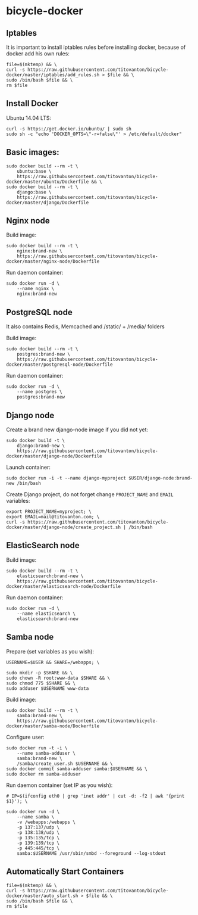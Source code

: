 # bicycle-docker

## Iptables

It is important to install iptables rules before installing docker, because of docker add his own rules:

    file=$(mktemp) && \
    curl -s https://raw.githubusercontent.com/titovanton/bicycle-docker/master/iptables/add_rules.sh > $file && \
    sudo /bin/bash $file && \
    rm $file

## Install Docker

Ubuntu 14.04 LTS:

    curl -s https://get.docker.io/ubuntu/ | sudo sh
    sudo sh -c "echo 'DOCKER_OPTS=\"-r=false\"' > /etc/default/docker"

## Basic images:

    sudo docker build --rm -t \
        ubuntu:base \
        https://raw.githubusercontent.com/titovanton/bicycle-docker/master/ubuntu/Dockerfile && \
    sudo docker build --rm -t \
        django:base \
        https://raw.githubusercontent.com/titovanton/bicycle-docker/master/django/Dockerfile

## Nginx node

Build image:

    sudo docker build --rm -t \
        nginx:brand-new \
        https://raw.githubusercontent.com/titovanton/bicycle-docker/master/nginx-node/Dockerfile

Run daemon container:

    sudo docker run -d \
        --name nginx \
        nginx:brand-new

## PostgreSQL node

It also contains Redis, Memcached and /static/ + /media/ folders

Build image:

    sudo docker build --rm -t \
        postgres:brand-new \
        https://raw.githubusercontent.com/titovanton/bicycle-docker/master/postgresql-node/Dockerfile

Run daemon container:

    sudo docker run -d \
        --name postgres \
        postgres:brand-new

## Django node

Create a brand new django-node image if you did not yet:

    sudo docker build -t \
        django:brand-new \
        https://raw.githubusercontent.com/titovanton/bicycle-docker/master/django-node/Dockerfile

Launch container:

    sudo docker run -i -t --name django-myproject $USER/django-node:brand-new /bin/bash

Create Django project, do not forget change `PROJECT_NAME` and `EMAIL` variables:

    export PROJECT_NAME=myproject; \
    export EMAIL=mail@titovanton.com; \
    curl -s https://raw.githubusercontent.com/titovanton/bicycle-docker/master/django-node/create_project.sh | /bin/bash

## ElasticSearch node

Build image:

    sudo docker build --rm -t \
        elasticsearch:brand-new \
        https://raw.githubusercontent.com/titovanton/bicycle-docker/master/elasticsearch-node/Dockerfile

Run daemon container:

    sudo docker run -d \
        --name elasticsearch \
        elasticsearch:brand-new

## Samba node

Prepare (set variables as you wish):

    USERNAME=$USER && SHARE=/webapps; \

    sudo mkdir -p $SHARE && \
    sudo chown -R root:www-data $SHARE && \
    sudo chmod 775 $SHARE && \
    sudo adduser $USERNAME www-data

Build image:

    sudo docker build --rm -t \
        samba:brand-new \
        https://raw.githubusercontent.com/titovanton/bicycle-docker/master/samba-node/Dockerfile

Configure user:

    sudo docker run -t -i \
        --name samba-adduser \
        samba:brand-new \
        /samba/create_user.sh $USERNAME && \
    sudo docker commit samba-adduser samba:$USERNAME && \
    sudo docker rm samba-adduser

Run daemon container (set IP as you wish):

    # IP=$(ifconfig eth0 | grep 'inet addr' | cut -d: -f2 | awk '{print $1}'); \

    sudo docker run -d \
        --name samba \
        -v /webapps:/webapps \
        -p 137:137/udp \
        -p 138:138/udp \
        -p 135:135/tcp \
        -p 139:139/tcp \
        -p 445:445/tcp \
        samba:$USERNAME /usr/sbin/smbd --foreground --log-stdout


## Automatically Start Containers

    file=$(mktemp) && \
    curl -s https://raw.githubusercontent.com/titovanton/bicycle-docker/master/auto_start.sh > $file && \
    sudo /bin/bash $file && \
    rm $file
